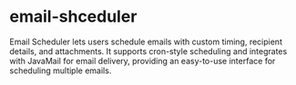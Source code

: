 # email-shceduler
Email Scheduler lets users schedule emails with custom timing, recipient details, and attachments. It supports cron-style scheduling and integrates with JavaMail for email delivery, providing an easy-to-use interface for scheduling multiple emails.
